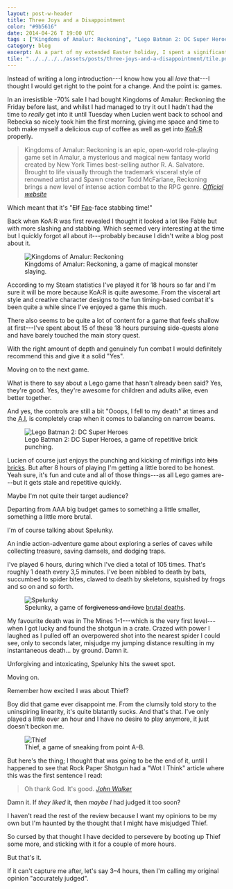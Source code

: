 ```yaml
---
layout: post-w-header
title: Three Joys and a Disappointment
color: "#9b5616"
date: 2014-04-26 T 19:00 UTC
tags : ["Kingdoms of Amalur: Reckoning", "Lego Batman 2: DC Super Heroes", Spelunky, Thief, Gaming, Review]
category: blog
excerpt: As a part of my extended Easter holiday, I spent a significant portion of the time playing an assortment of games. Steam sales will do that to you.
tile: "../../../../assets/posts/three-joys-and-a-disappointment/tile.png"
---
```

Instead of writing a long introduction---I know how you all *love* that---I thought I would get right to the point for a change. And the point is: games.

In an irresistible -70% sale I had bought Kingdoms of Amalur: Reckoning the Friday before last, and whilst I had managed to try it out I hadn't had the time to *really* get into it until Tuesday when Lucien went back to school and Rebecka so nicely took him the first morning, giving me space and time to both make myself a delicious cup of coffee as well as get into <abbr title="Kingdoms of Amalur: Reckoning">KoA:R</abbr> properly.

> Kingdoms of Amalur: Reckoning is an epic, open-world role-playing game set in Amalur, a mysterious and magical new fantasy world created by New York Times best-selling author R. A. Salvatore. Brought to life  visually through the trademark visceral style of renowned artist and Spawn creator Todd McFarlane, Reckoning brings a new level of intense action combat to the RPG genre. <cite>[Official website][ea]</cite>

Which meant that it's "<del>Elf</del> <ins>Fae</ins>-face stabbing time!"

Back when <abbr>KoA:R</abbr> was first revealed I thought it looked a lot like Fable but with more slashing and stabbing. Which seemed very interesting at the time but I quickly forgot all about it---probably because I didn't write a blog post about it.

<div>
<figure>
	<img src="../../../../assets/posts/three-joys-and-a-disappointment/kingdoms-of-amalur-reckoning.jpg" alt="Kingdoms of Amalur: Reckoning">
	<figcaption>Kingdoms of Amalur: Reckoning, a game of magical monster slaying.</figcaption>
</figure>
</div>

According to my Steam statistics I've played it for 18 hours so far and I'm sure it will be more because <abbr>KoA:R</abbr> is quite awesome. From the visceral art style and creative character designs to the fun timing-based combat it's been quite a while since I've enjoyed a game this much.

There also seems to be quite a lot of content for a game that feels shallow at first---I've spent about 15 of these 18 hours pursuing side-quests alone and have barely touched the main story quest.

With the right amount of depth and genuinely fun combat I would definitely recommend this and give it a solid "Yes".

Moving on to the next game.

What is there to say about a Lego game that hasn't already been said? Yes, they're good. Yes, they're awesome for children and adults alike, even better together.

And yes, the controls are still a bit "Ooops, I fell to my death" at times and the <abbr title="Artificial Intelligense">A.I.</abbr> is completely crap when it comes to balancing on narrow beams.

<div>
<figure>
	<img src="../../../../assets/posts/three-joys-and-a-disappointment/lego-batman-2-dc-super-heroes.jpg" alt="Lego Batman 2: DC Super Heroes">
	<figcaption>Lego Batman 2: DC Super Heroes, a game of repetitive brick punching.</figcaption>
</figure>
</div>

Lucien of course just enjoys the punching and kicking of minifigs into <del>bits</del> <ins>bricks</ins>. But after 8 hours of playing I'm getting a little bored to be honest. Yeah sure, it's fun and cute and all of those things---as all Lego games are---but it gets stale and repetitive quickly.

Maybe I'm not quite their target audience?

Departing from AAA big budget games to something a little smaller, something a little more brutal.

I'm of course talking about Spelunky.

An indie action-adventure game about exploring a series of caves while collecting treasure, saving damsels, and dodging traps.

I've played 6 hours, during which I've died a total of 105 times. That's roughly 1 death every 3,5 minutes. I've been nibbled to death by bats, succumbed to spider bites, clawed to death by skeletons, squished by frogs and so on and so forth.

<div>
<figure>
	<img src="../../../../assets/posts/three-joys-and-a-disappointment/spelunky-a-game-of-forgiveness-and-love.jpg" alt="Spelunky">
	<figcaption>Spelunky, a game of <del>forgiveness and love</del> <ins>brutal deaths</ins>.</figcaption>
</figure>
</div>

My favourite death was in The Mines 1-1---which is the very first level---when I got lucky and found the shotgun in a crate. Crazed with power I laughed as I pulled off an overpowered shot into the nearest spider I could see, only to seconds later, misjudge my jumping distance resulting in my instantaneous death... by ground. Damn it.

Unforgiving and intoxicating, Spelunky hits the sweet spot.

Moving on.

Remember how excited I was about Thief?

Boy did that game ever disappoint me. From the clumsily told story to the uninspiring linearity, it's quite blatantly sucks. And that's that. I've only played a little over an hour and I have no desire to play anymore, it just doesn't beckon me.

<div>
<figure>
	<img src="../../../../assets/posts/three-joys-and-a-disappointment/thief-4.jpg" alt="Thief">
	<figcaption>Thief, a game of sneaking from point A–B.</figcaption>
</figure>
</div>

But here's the thing; I thought that was going to be the end of it, until I happened to see that Rock Paper Shotgun had a "Wot I Think" article where this was the first sentence I read:

> Oh thank God. It's good. <cite>[John Walker][rps]</cite>

Damn it. If *they liked* it, then *maybe I* had judged it too soon?

I haven't read the rest of the review because I want my opinions to be my own but I'm haunted by the thought that I might have misjudged Thief.

So cursed by that thought I have decided to persevere by booting up Thief some more, and sticking with it for a couple of more hours.

But that's it.

If it can't capture me after, let's say 3–4 hours, then I'm calling my original opinion "accurately judged".

[ea]: http://www.ea.com/kingdoms-of-amalur-reckoning
[rps]: http://www.rockpapershotgun.com/2014/02/24/thief-review/